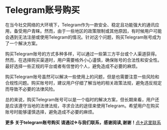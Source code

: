 # Telegram账号购买

在当今社交网络的大环境下，Telegram作为一款安全、稳定且功能强大的通讯应用，备受用户青睐。然而，由于一些地区的政策限制或其他原因，有时候用户可能会遇到无法注册或使用Telegram的情况。针对这个问题，购买Telegram账号成为了一个解决方案。

购买Telegram账号的方式多种多样，可以通过一些第三方平台或个人渠道获得。然而，在选择购买渠道时，用户需要格外小心谨慎，确保账号的合法性和安全性。最好选择一些正规的平台或者有信誉的个人，避免造成不必要的麻烦。

购买Telegram账号虽然可以解决一些使用上的问题，但是也需要注意一些风险和合规性问题。购买账号时，建议用户仔细了解当地的相关政策法规，避免违反规定而导致不必要的法律风险。

总的来说，购买Telegram账号可以是一个临时的解决方案，但长期来看，用户还是应该遵守当地的法律法规，寻求合法的途径来使用Telegram。希望用户在购买账号时能够谨慎选择，避免造成不必要的麻烦。

**更多 关于telegram账号购买 请通过✈与我们联系，感谢阅读,谢谢！**[点✈这里联系](https://ads.k02.cc)